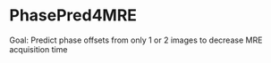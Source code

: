 # PhasePred4MRE
Goal: Predict phase offsets from only 1 or 2 images to decrease MRE acquisition time
